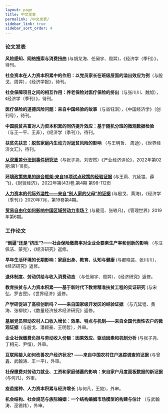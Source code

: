 ```yaml
---
layout: page
title: 中文发表
permalink: /中文发表/
sidebar_link: true
sidebar_sort_order: 4
---
```


### 论文发表
**风险感知、网络搜索与消费扭曲** (与胡龙海、任昶宇、周羿)，《经济学（季刊）》，待刊。

**社会资本在人力资本积累中的作用：以党员家长在班级层面的溢出效应为例**（与殷戈、周羿），《经济学报》，待刊。

**社会保障项目之间的相互作用：养老保险对医疗保险的挤出**（与张川川、魏旭），《经济学（季刊）》，待刊。

**医疗保险的道德风险问题：来自中国经验的故事**（与沓钰淇），《中国经济学》（创刊号），待刊。

**中国脱贫共富对人力资本积累的同侪提升效应：基于随机分班的微观数据检验** （与王一平、王非），《经济学（季刊）》，待刊。

**扶贫先扶志：脱贫家庭内生动力对返贫风险的影响** （与王明哲、 周迪），《世界经济文汇》，待刊。

[**从双重差分法到事件研究法**](https://kns.cnki.net/kcms/detail/detail.aspx?FileName=XDCH20211224001&DbName=CAPJ2022)（与张子尧、刘安然）《产业经济评论》，2022年第02期:第1-18页。

[**环境政策效果的综合框架:来自16项试点政策的经验证据**](http://cmjj.ajcass.org/Magazine/Show?ID=824) (与王莉、亢延锟、薛飞)，《财贸经济》，2022年第(43)卷,第4期 第98-112页


[**人力资本的代际外溢性——来自“别人家的父母”的证据**](http://www.oaj.pku.edu.cn/jjx/CN/10.13821/j.cnki.ceq.2020.03.16#1) (与殷戈、黄海)，《经济学（季刊）》2020年7月，第19卷第4期。


[**贸易自由化如何影响中国区域劳动力市场？**](http://www.mwm.net.cn/fileCache/pdf/M/%e8%b4%b8%e6%98%93%e8%87%aa%e7%94%b1%e5%8c%96%e5%a6%82%e4%bd%95%e5%bd%b1%e5%93%8d%e4%b8%ad%e5%9b%bd%e5%8c%ba%e5%9f%9f%e5%8a%b3%e5%8a%a8%e5%8a%9b%e5%b8%82%e5%9c%ba_%e6%88%b4%e8%a7%85.pdf) (与戴觅、张轶凡)，《管理世界》2019年第6期。


### 工作论文
**“倒逼”还是“挤压”?——社会保险缴费率对企业全要素生产率和创新的影响** （与汪佩洁、蒙克），《经济研究》返修。


**早年生活环境的长期影响：家庭出身、教育、认知与健康** (与都晓芸、张川川），《经济研究》返修。


**退休制度、劳动供给与收入消费动态** （与任昶宇、周羿），《经济研究》返修。


**教育扶贫与人力资本积累——基于新时代下教育精准扶贫工程的实证研究** (与宋弘、罗吉罡)，《世界经济》返修。


**产学研促进了高校创新吗？——来自国家级开发区的经验证据** （与亢延锟、黄海、张柳钦），《数量经济技术经济研究》返修。


**基层党员带动农村人口收入增长：效果、特点与机制——来自全国代表性农户的微观证据**（与殷戈、潘颖豪、王明哲），外审。


**企业社保缴费负担与劳动收入份额：因果效应、驱动因素和机制分析** (与张子尧、丁相元、尹恒)，外审。


**互联网接入如何改善农户经济状况? ——来自中国农村住户追踪调查的证据** (与曾鑫、武翰涛、王一平)，外审。


**社保缴费对劳动力就业、工资和家庭储蓄的影响：来自家户月度面板数据的新证据** (与何凡)，外审。


**疫苗接种、人力资本积累与经济增长** (与何凡，王姣)，外审。


**机会结构、社会规范与族际婚姻：一个结构婚姻市场模型的构建与估计** （与武翰涛、巫锡炜），外审。

